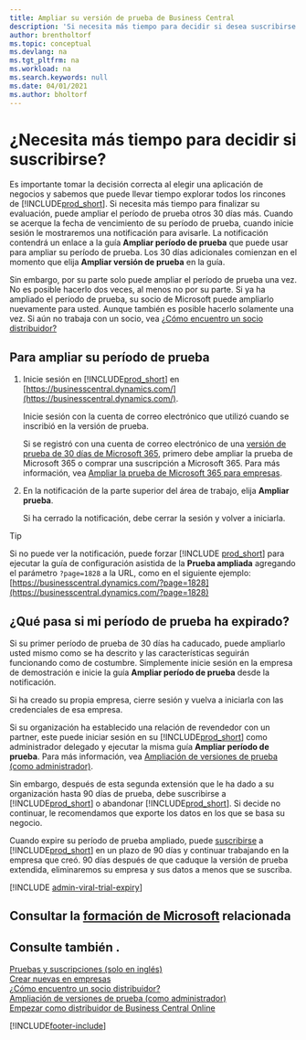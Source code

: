 ```yaml
---
title: Ampliar su versión de prueba de Business Central
description: 'Si necesita más tiempo para decidir si desea suscribirse en Dynamics 365 Business Central, puede ampliar su versión de prueba una vez. Conozca sus opciones.'
author: brentholtorf
ms.topic: conceptual
ms.devlang: na
ms.tgt_pltfrm: na
ms.workload: na
ms.search.keywords: null
ms.date: 04/01/2021
ms.author: bholtorf
---
```


# <a name="need-more-time-to-decide-whether-to-subscribe" />¿Necesita más tiempo para decidir si suscribirse?

Es importante tomar la decisión correcta al elegir una aplicación de negocios y sabemos que puede llevar tiempo explorar todos los rincones de [!INCLUDE[prod_short](includes/prod_short.md)]. Si necesita más tiempo para finalizar su evaluación, puede ampliar el período de prueba otros 30 días más. Cuando se acerque la fecha de vencimiento de su período de prueba, cuando inicie sesión le mostraremos una notificación para avisarle. La notificación contendrá un enlace a la guía **Ampliar período de prueba** que puede usar para ampliar su período de prueba. Los 30 días adicionales comienzan en el momento que elija **Ampliar versión de prueba** en la guía.

Sin embargo, por su parte solo puede ampliar el período de prueba una vez. No es posible hacerlo dos veces, al menos no por su parte. Si ya ha ampliado el período de prueba, su socio de Microsoft puede ampliarlo nuevamente para usted. Aunque también es posible hacerlo solamente una vez. Si aún no trabaja con un socio, vea [¿Cómo encuentro un socio distribuidor?](/dynamics365/business-central/across-faq#how-do-i-find-a-reselling-partner)  

## <a name="to-extend-your-trial-period" />Para ampliar su período de prueba

1. Inicie sesión en [!INCLUDE[prod_short](includes/prod_short.md)] en [https://businesscentral.dynamics.com/](https://businesscentral.dynamics.com/).

    Inicie sesión con la cuenta de correo electrónico que utilizó cuando se inscribió en la versión de prueba.  

    Si se registró con una cuenta de correo electrónico de una [versión de prueba de 30 días de Microsoft 365](/microsoft-365/commerce/sign-up-for-office-365-trial), primero debe ampliar la prueba de Microsoft 365 o comprar una suscripción a Microsoft 365. Para más información, vea [Ampliar la prueba de Microsoft 365 para empresas](/microsoft-365/commerce/extend-your-trial).
2. En la notificación de la parte superior del área de trabajo, elija **Ampliar prueba**.

    Si ha cerrado la notificación, debe cerrar la sesión y volver a iniciarla.

> [!TIP]
> Si no puede ver la notificación, puede forzar [!INCLUDE [prod_short](includes/prod_short.md)] para ejecutar la guía de configuración asistida de la **Prueba ampliada** agregando el parámetro ```?page=1828``` a la URL, como en el siguiente ejemplo: [https://businesscentral.dynamics.com/?page=1828](https://businesscentral.dynamics.com/?page=1828)

## <a name="what-happens-if-my-trial-period-is-expired" />¿Qué pasa si mi período de prueba ha expirado?

Si su primer período de prueba de 30 días ha caducado, puede ampliarlo usted mismo como se ha descrito y las características seguirán funcionando como de costumbre. Simplemente inicie sesión en la empresa de demostración e inicie la guía **Ampliar período de prueba** desde la notificación.  

Si ha creado su propia empresa, cierre sesión y vuelva a iniciarla con las credenciales de esa empresa.  

Si su organización ha establecido una relación de revendedor con un partner, este puede iniciar sesión en su [!INCLUDE[prod_short](includes/prod_short.md)] como administrador delegado y ejecutar la misma guía **Ampliar período de prueba**. Para más información, vea [Ampliación de versiones de prueba (como administrador)](/dynamics365/business-central/dev-itpro/administration/tenant-administration#extending-trials).  

Sin embargo, después de esta segunda extensión que le ha dado a su organización hasta 90 días de prueba, debe suscribirse a [!INCLUDE[prod_short](includes/prod_short.md)] o abandonar [!INCLUDE[prod_short](includes/prod_short.md)]. Si decide no continuar, le recomendamos que exporte los datos en los que se basa su negocio.

Cuando expire su período de prueba ampliado, puede [suscribirse](https://go.microsoft.com/fwlink/?linkid=828659) a [!INCLUDE[prod_short](includes/prod_short.md)] en un plazo de 90 días y continuar trabajando en la empresa que creó. 90 días después de que caduque la versión de prueba extendida, eliminaremos su empresa y sus datos a menos que se suscriba.  

[!INCLUDE [admin-viral-trial-expiry](includes/admin-viral-trial-expiry.md)]

## <a name="see-related-microsoft-trainingtrainingmodulestrial-dynamics--business-central" />Consultar la [formación de Microsoft](/training/modules/trial-dynamics-365-business-central/) relacionada

## <a name="see-also" />Consulte también .

[Pruebas y suscripciones (solo en inglés)](/dynamics365/business-central/dev-itpro/administration/trials-subscriptions?toc=/dynamics365/business-central/toc.json)  
[Crear nuevas en empresas](about-new-company.md)  
[¿Cómo encuentro un socio distribuidor?](/dynamics365/business-central/across-faq#how-do-i-find-a-reselling-partner)  
[Ampliación de versiones de prueba (como administrador)](/dynamics365/business-central/dev-itpro/administration/tenant-administration#extending-trials)  
[Empezar como distribuidor de Business Central Online](/dynamics365/business-central/dev-itpro/administration/get-started-online)  


[!INCLUDE[footer-include](includes/footer-banner.md)]
